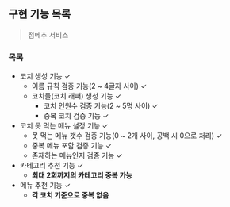 ## 구현 기능 목록

> 점메추 서비스

### 목록

- 코치 생성 기능 ✓
    - 이름 규칙 검증 기능(2 ~ 4글자 사이) ✓
    - 코치들(코치 래퍼) 생성 기능 ✓
        - 코치 인원수 검증 기능(2 ~ 5명 사이) ✓
        - 중복 코치 검증 기능 ✓
- 코치 못 먹는 메뉴 설정 기능 ✓
    - 못 먹는 메뉴 갯수 검증 기능(0 ~ 2개 사이, 공백 시 0으로 처리) ✓
    - 중복 메뉴 포함 검증 기능 ✓
    - 존재하는 메뉴인지 검증 기능 ✓
- 카테고리 추천 기능 ✓
    - **최대 2회까지의 카테고리 중복 가능**
- 메뉴 추천 기능 ✓
    - **각 코치 기준으로 중복 없음**